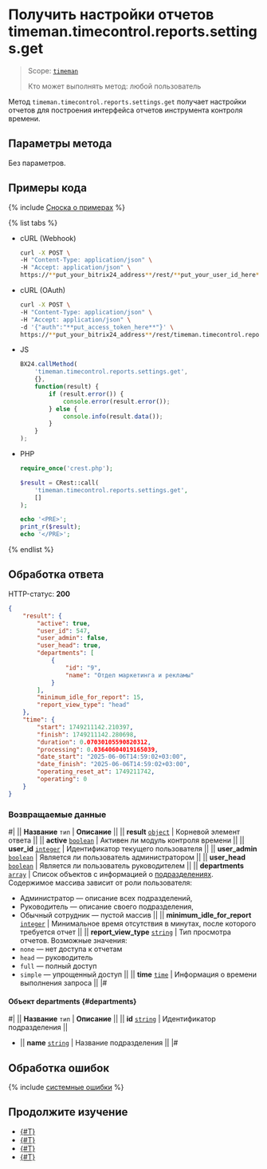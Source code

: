 # Получить настройки отчетов timeman.timecontrol.reports.settings.get

> Scope: [`timeman`](../../scopes/permissions.md)
>
> Кто может выполнять метод: любой пользователь

Метод `timeman.timecontrol.reports.settings.get` получает настройки отчетов для построения интерфейса отчетов инструмента контроля времени.

## Параметры метода

Без параметров.

## Примеры кода

{% include [Сноска о примерах](../../../_includes/examples.md) %}

{% list tabs %}

- cURL (Webhook)

    ```bash
    curl -X POST \
    -H "Content-Type: application/json" \
    -H "Accept: application/json" \
    https://**put_your_bitrix24_address**/rest/**put_your_user_id_here**/**put_your_webhook_here**/timeman.timecontrol.reports.settings.get
    ```

- cURL (OAuth)

    ```bash
    curl -X POST \
    -H "Content-Type: application/json" \
    -H "Accept: application/json" \
    -d '{"auth":"**put_access_token_here**"}' \
    https://**put_your_bitrix24_address**/rest/timeman.timecontrol.reports.settings.get
    ```

- JS

    ```js
    BX24.callMethod(
        'timeman.timecontrol.reports.settings.get',
        {},
        function(result) {
            if (result.error()) {
                console.error(result.error());
            } else {
                console.info(result.data());
            }
        }
    );
    ```

- PHP

    ```php
    require_once('crest.php');

    $result = CRest::call(
        'timeman.timecontrol.reports.settings.get',
        []
    );

    echo '<PRE>';
    print_r($result);
    echo '</PRE>';
    ```

{% endlist %}

## Обработка ответа

HTTP-статус: **200**

```json
{
    "result": {
        "active": true,
        "user_id": 547,
        "user_admin": false,
        "user_head": true,
        "departments": [
            {
                "id": "9",
                "name": "Отдел маркетинга и рекламы"
            }
        ],
        "minimum_idle_for_report": 15,
        "report_view_type": "head"
    },
    "time": {
        "start": 1749211142.210397,
        "finish": 1749211142.280698,
        "duration": 0.07030105590820312,
        "processing": 0.03640604019165039,
        "date_start": "2025-06-06T14:59:02+03:00",
        "date_finish": "2025-06-06T14:59:02+03:00",
        "operating_reset_at": 1749211742,
        "operating": 0
    }
}
```

### Возвращаемые данные

#|
|| **Название**
`тип` | **Описание** ||
|| **result**
[`object`](../../data-types.md) | Корневой элемент ответа ||
|| **active**
[`boolean`](../../data-types.md) | Активен ли модуль контроля времени ||
|| **user_id**
[`integer`](../../data-types.md) | Идентификатор текущего пользователя ||
|| **user_admin**
[`boolean`](../../data-types.md) | Является ли пользователь администратором ||
|| **user_head**
[`boolean`](../../data-types.md) | Является ли пользователь руководителем ||
|| **departments**
[`array`](../../data-types.md) | Список объектов с информацией о [подразделениях](#departments). Содержимое массива зависит от роли пользователя:
- Администратор — описание всех подразделений,
- Руководитель — описание своего подразделения,
- Обычный сотрудник — пустой массив ||
|| **minimum_idle_for_report**
[`integer`](../../data-types.md) | Минимальное время отсутствия в минутах, после которого требуется отчет ||
|| **report_view_type**
[`string`](../../data-types.md) | Тип просмотра отчетов. Возможные значения:
- `none` — нет доступа к отчетам
- `head` — руководитель
- `full` — полный доступ
- `simple` — упрощенный доступ ||
|| **time**
[`time`](../../data-types.md#time) | Информация о времени выполнения запроса ||
|#

#### Объект departments {#departments}

#|
|| **Название**
`тип` | **Описание** ||
|| **id**
[`string`](../../data-types.md) | Идентификатор подразделения ||
- || **name**
[`string`](../../data-types.md) | Название подразделения ||
|#

## Обработка ошибок

{% include [системные ошибки](../../../_includes/system-errors.md) %}

## Продолжите изучение 

- [{#T}](./index.md)
- [{#T}](./timeman-timecontrol-report-add.md)
- [{#T}](./timeman-timecontrol-reports-get.md)
- [{#T}](./timeman-timecontrol-reports-users-get.md)